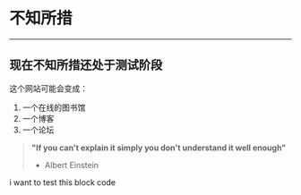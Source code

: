 # 不知所措

---
现在不知所措还处于测试阶段  
---

这个网站可能会变成：

1. 一个在线的图书馆
2. 一个博客
3. 一个论坛

> **"If you can't explain it simply you don't understand it well enough"**
> - Albert Einstein
  
  
  i want to test this block code
